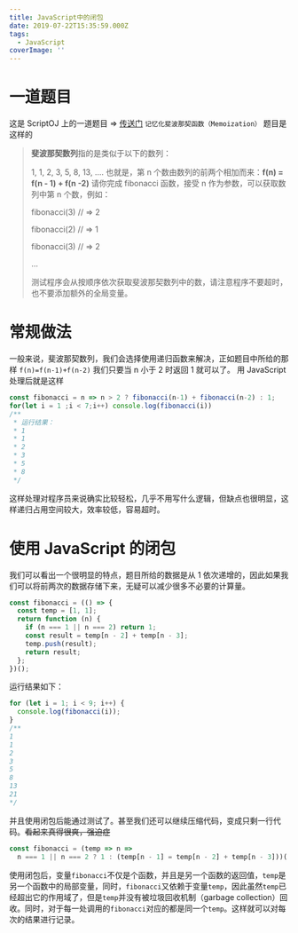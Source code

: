 ```yaml
---
title: JavaScript中的闭包
date: 2019-07-22T15:35:59.000Z
tags:
  - JavaScript
coverImage: ''
---
```


# 一道题目

这是 ScriptOJ 上的一道题目 => [传送门](http://scriptoj.mangojuice.top/problems/102)
`记忆化斐波那契函数（Memoization）`
题目是这样的

> **斐波那契数列**指的是类似于以下的数列：
>
> 1, 1, 2, 3, 5, 8, 13, ....
> 也就是，第 n 个数由数列的前两个相加而来：**f(n) = f(n - 1) + f(n -2)**
> 请你完成 fibonacci 函数，接受 n 作为参数，可以获取数列中第 n 个数，例如：
>
> fibonacci(3) // => 2
>
> fibonacci(2) // => 1
>
> fibonacci(3) // => 2
>
> ...
>
> 测试程序会从按顺序依次获取斐波那契数列中的数，请注意程序不要超时，也不要添加额外的全局变量。

# 常规做法

一般来说，斐波那契数列，我们会选择使用递归函数来解决，正如题目中所给的那样 `f(n)=f(n-1)+f(n-2)` 我们只要当 n 小于 2 时返回 1 就可以了。
用 JavaScript 处理后就是这样

```JavaScript
const fibonacci = n => n > 2 ? fibonacci(n-1) + fibonacci(n-2) : 1;
for(let i = 1 ;i < 7;i++) console.log(fibonacci(i))
/**
 * 运行结果：
 * 1
 * 1
 * 2
 * 3
 * 5
 * 8
 */
```

这样处理对程序员来说确实比较轻松，几乎不用写什么逻辑，但缺点也很明显，这样递归占用空间较大，效率较低，容易超时。

# 使用 JavaScript 的闭包

我们可以看出一个很明显的特点，题目所给的数据是从 1 依次递增的，因此如果我们可以将前两次的数据存储下来，无疑可以减少很多不必要的计算量。

```javascript
const fibonacci = (() => {
  const temp = [1, 1];
  return function (n) {
    if (n === 1 || n === 2) return 1;
    const result = temp[n - 2] + temp[n - 3];
    temp.push(result);
    return result;
  };
})();
```

运行结果如下：

```javascript
for (let i = 1; i < 9; i++) {
  console.log(fibonacci(i));
}
/**
1
1
2
3
5
8
13
21
*/
```

并且使用闭包后能通过测试了。甚至我们还可以继续压缩代码，变成只剩一行代码。~~看起来真得很爽，强迫症~~

```javascript
const fibonacci = (temp => n =>
  n === 1 || n === 2 ? 1 : (temp[n - 1] = temp[n - 2] + temp[n - 3]))([1, 1]);
```

使用闭包后，变量`fibonacci`不仅是个函数，并且是另一个函数的返回值，`temp`是另一个函数中的局部变量，同时，`fibonacci`又依赖于变量`temp`，因此虽然`temp`已经超出它的作用域了，但是`temp`并没有被垃圾回收机制（garbage collection）回收。同时，对于每一处调用的`fibonacci`对应的都是同一个`temp`。这样就可以对每次的结果进行记录。
